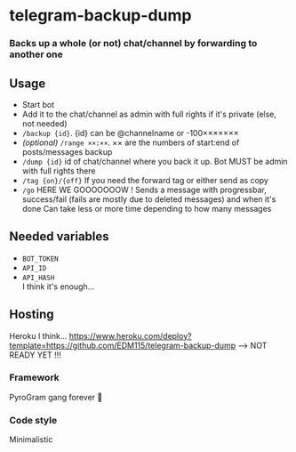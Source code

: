 # telegram-backup-dump
### Backs up a whole (or not) chat/channel by forwarding to another one
  
## Usage
+ Start bot
+ Add it to the chat/channel as admin with full rights if it's private (else, not needed)
+ `/backup {id}`. {id} can be @channelname or -100×××××××
+ *(optional)* `/range ××:××`. ×× are the numbers of start:end of posts/messages backup
+ `/dump {id}` id of chat/channel where you back it up. Bot MUST be admin with full rights there
+ `/tag {on}/{off}` If you need the forward tag or either send as copy
+ `/go` HERE WE GOOOOOOOW ! Sends a message with progressbar, success/fail (fails are mostly due to deleted messages) and when it's done
  Can take less or more time depending to how many messages  
  
## Needed variables
+ `BOT_TOKEN`
+ `API_ID`
+ `API_HASH`  
I think it's enough…

## Hosting
Heroku I think…
https://www.heroku.com/deploy?template=https://github.com/EDM115/telegram-backup-dump --> NOT READY YET !!!

### Framework
PyroGram gang forever 💪

### Code style
Minimalistic
